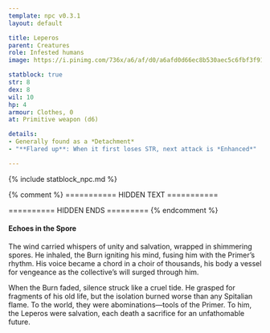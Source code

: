 ```yaml
---
template: npc v0.3.1
layout: default

title: Leperos
parent: Creatures
role: Infested humans
image: https://i.pinimg.com/736x/a6/af/d0/a6afd0d66ec8b530aec5c6fbf3f91efd.jpg

statblock: true
str: 8
dex: 8
wil: 10
hp: 4
armour: Clothes, 0
at: Primitive weapon (d6)

details:
- Generally found as a *Detachment*
- "**Flared up**: When it first loses STR, next attack is *Enhanced*"

---
```


{% include statblock_npc.md %}

{% comment %} =========== HIDDEN TEXT ===========


========== HIDDEN ENDS ========= {% endcomment %}

#### Echoes in the Spore

The wind carried whispers of unity and salvation, wrapped in shimmering spores. He inhaled, the Burn igniting his mind, fusing him with the Primer’s rhythm. His voice became a chord in a choir of thousands, his body a vessel for vengeance as the collective’s will surged through him.

When the Burn faded, silence struck like a cruel tide. He grasped for fragments of his old life, but the isolation burned worse than any Spitalian flame. To the world, they were abominations—tools of the Primer. To him, the Leperos were salvation, each death a sacrifice for an unfathomable future.